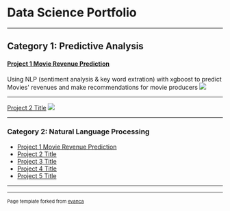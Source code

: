 # Data Science Portfolio

---

## Category 1: Predictive Analysis

#### [Project 1 Movie Revenue Prediction](/MovieProject)
Using NLP (sentiment analysis & key word extration) with xgboost to predict Movies' revenues and make recommendations for movie producers
<img src="images/dummy_thumbnail.jpg?raw=true"/>

---
[Project 2 Title](/sample_page)
<img src="images/dummy_thumbnail.jpg?raw=true"/>


---

### Category 2: Natural Language Processing

- [Project 1 Movie Revenue Prediction](http://baidu.com/)
- [Project 2 Title](http://example.com/)
- [Project 3 Title](http://example.com/)
- [Project 4 Title](http://example.com/)
- [Project 5 Title](http://example.com/)

---




---
<p style="font-size:11px">Page template forked from <a href="https://github.com/evanca/quick-portfolio">evanca</a></p>
<!-- Remove above link if you don't want to attibute -->
